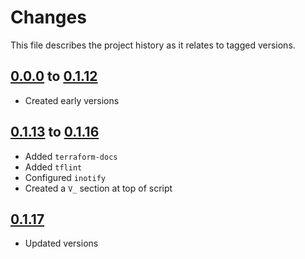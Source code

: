 # Changes
This file describes the project history as it relates to tagged versions.

## [0.0.0](.) to [0.1.12](.)
- Created early versions

## [0.1.13](.) to [0.1.16](.)
- Added `terraform-docs`
- Added `tflint`
- Configured `inotify`
- Created a `V_` section at top of script

## [0.1.17](.)
- Updated versions
